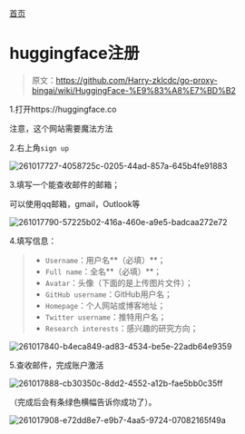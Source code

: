 [首页](https://dongsiqie.me/)

# huggingface注册

> 原文：https://github.com/Harry-zklcdc/go-proxy-bingai/wiki/HuggingFace-%E9%83%A8%E7%BD%B2

1.打开https://huggingface.co

注意，这个网站需要魔法方法

2.右上角`sign up`

![261017727-4058725c-0205-44ad-857a-645b4fe91883](https://pic.dongsiqie.me/assets/261017727-4058725c-0205-44ad-857a-645b4fe91883.png)

3.填写一个能查收邮件的邮箱；

可以使用qq邮箱，gmail，Outlook等

![261017790-57225b02-416a-460e-a9e5-badcaa272e72](https://pic.dongsiqie.me/assets/261017790-57225b02-416a-460e-a9e5-badcaa272e72.png)

4.填写信息：

> - `Username`：用户名**（必填）**；
> - `Full name`：全名**（必填）**；
> - `Avatar`：头像（下面的是上传图片文件）；
> - `GitHub username`：GitHub用户名；
> - `Homepage`：个人网站或博客地址；
> - `Twitter username`：推特用户名；
> - `Research interests`：感兴趣的研究方向；

![261017840-b4eca849-ad83-4534-be5e-22adb64e9359](https://pic.dongsiqie.me/assets/261017840-b4eca849-ad83-4534-be5e-22adb64e9359.png)

5.查收邮件，完成账户激活

![261017888-cb30350c-8dd2-4552-a12b-fae5bb0c35ff](https://pic.dongsiqie.me/assets/261017888-cb30350c-8dd2-4552-a12b-fae5bb0c35ff.png)

（完成后会有条绿色横幅告诉你成功了）。

![261017908-e72dd8e7-e9b7-4aa5-9724-07082165f49a](https://pic.dongsiqie.me/assets/261017908-e72dd8e7-e9b7-4aa5-9724-07082165f49a.png)

